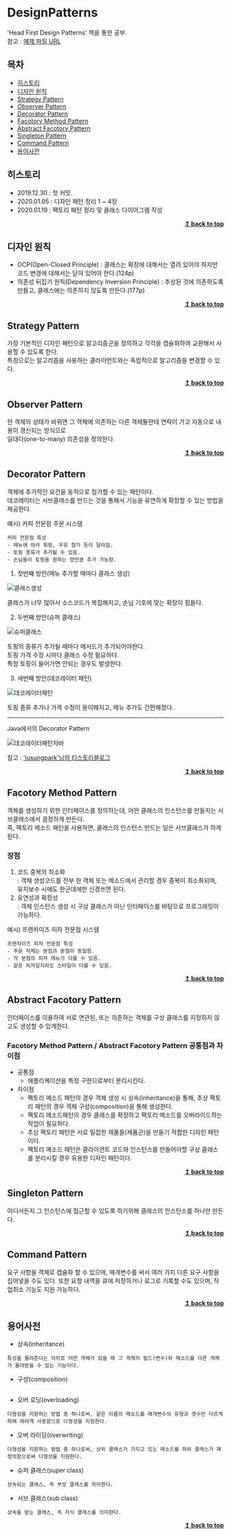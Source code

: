 # DesignPatterns

'Head First Design Patterns' 책을 통한 공부.<br>
참고 : [예제 파일 URL](https://www.wickedlysmart.com/headfirstdesignpatterns)

## 목차
- [히스토리](#히스토리)
- [디자인 원칙](#디자인-원칙)
- [Strategy Pattern](#Strategy-Pattern)
- [Observer Pattern](#Observer-Pattern)
- [Decorator Pattern](#Decorator-Pattern)
- [Facotory Method Pattern](#Facotory-Method-Pattern)
- [Abstract Facotory Pattern](#Abstract-Facotory-Pattern)
- [Singleton Pattern](#Singleton-Pattern)
- [Command Pattern](#Command-Pattern)
- [용어사전](#용어사전)
## 히스토리
- 2019.12.30 : 첫 커밋.
- 2020.01.05 : 디자인 패턴 정리 1 ~ 4장
- 2020.01.19 : 팩토리 패턴 정리 및 클래스 다이어그램 작성

<div align="right"><b><a href="#">↥ back to top</a></b></div>

## 디자인 원칙
- OCP(Open-Closed Principle) : 클래스는 확장에 대해서는 열려 있어야 하지만 코드 변경에 대해서는 닫혀 있어야 한다.(124p)
- 의존성 뒤집기 원칙(Dependency Inversion Principle) : 추상된 것에 의존하도록 만들고, 클래스에는 의존하지 않도록 만든다.(177p)

<div align="right"><b><a href="#">↥ back to top</a></b></div>

## Strategy Pattern
가장 기본적인 디자인 패턴으로 알고리즘군을 정의하고 각각을 캡슐화하여 교환해서 사용할 수 있도록 한다.<br>
특징으로는 알고리즘을 사용하는 클라이언트와는 독립적으로 알고리즘을 변경할 수 있다.<br>

<div align="right"><b><a href="#">↥ back to top</a></b></div>

## Observer Pattern
한 객체의 상태가 바뀌면 그 객체에 의존하는 다른 객체들한테 연락이 가고 자동으로 내용이 갱신되는 방식으로<br>
일대다(one-to-many) 의존성을 정의한다.<br>

<div align="right"><b><a href="#">↥ back to top</a></b></div>

## Decorator Pattern
객체에 추가적인 요건을 동적으로 첨가할 수 있는 패턴이다.<br>
데코레이터는 서브클래스를 만드는 것을 통해서 기능을 유연하게 확장할 수 있는 방법을 제공한다.<br>

예시) 커피 전문점 주문 시스템
```
커피 전문점 특성
- 메뉴에 따라 휘핑, 우유 첨가 등이 달라짐.
- 토핑 종류가 추가될 수 있음.
- 손님들이 토핑을 원하는 양만큼 추가 가능함.
```
1. 첫번째 방안(메뉴 추가할 때마다 클래스 생성)

![클래스생성](WebContent/WEB-INF/assets/img/BadBeverage.jpg "클래스 생성")

클래스가 너무 많아서 소스코드가 복잡해지고, 손님 기호에 맞는 확장이 힘들다.

2. 두번째 방안(슈퍼 클래스)

![슈퍼클래스](WebContent/WEB-INF/assets/img/SuperClassBeverage.jpg "슈퍼클래스")

토핑의 종류가 추가될 때마다 메서드가 추가되어야한다.<br>
토핑 가격 수정 시마다 클래스 수정 필요하다.<br>
특정 토핑이 들어가면 안되는 경우도 발생한다.<br>

3. 세번째 방안(데코레이터 패턴)

![데코레이터패턴](WebContent/WEB-INF/assets/img/DecoratorPattern.jpg "데코레이터 패턴")

토핑 종류 추가나 가격 수정이 용이해지고, 메뉴 추가도 간편해졌다.<br>

---

Java에서의 Decorator Pattern

![데코레이터패턴자바](WebContent/WEB-INF/assets/img/DecoratorPatternByJava.jpg "자바에서 데코레이터 패턴")

참고 : ['jusungpark'님의 티스토리블로그](https://jusungpark.tistory.com)
<div align="right"><b><a href="#">↥ back to top</a></b></div>

## Facotory Method Pattern
객체를 생성하기 위한 인터페이스를 정의하는데, 어떤 클래스의 인스턴스를 만들지는 서브클래스에서 결정하게 만든다.<br>
즉, 팩토리 메소드 패턴을 사용하면, 클래스의 인스턴스 만드는 일은 서브클래스가 하게된다.

### 장점
1. 코드 중복의 최소화<br>
: 객체 생성코드를 전부 한 객체 또는 메소드에서 관리할 경우 중복이 최소화되며, 유지보수 시에도 한군데에만 신경쓰면 된다.
2. 유연성과 확장성<br>
: 객체 인스턴스 생성 시 구상 클래스가 아닌 인터페이스를 바탕으로 프로그래밍이 가능하다.

예시) 프렌차이즈 피자 전문점 시스템
```
프랜차이즈 피자 전문점 특성
- 주문 자체는 본점과 분점이 동일함.
- 각 분점의 피자 메뉴가 다를 수 있음.
- 같은 피자일지라도 스타일이 다를 수 있음.
```

<div align="right"><b><a href="#">↥ back to top</a></b></div>

## Abstract Facotory Pattern
인터페이스를 이용하여 서로 연관된, 또는 의존하는 객체를 구상 클래스를 지정하지 않고도 생성할 수 있게한다.

### Facotory Method Pattern / Abstract Facotory Pattern 공통점과 차이점
- 공통점
	- 애플리케이션을 특정 구현으로부터 분리시킨다.
- 차이점
	- 팩토리 메소드 패턴의 경우 객체 생성 시 상속(inheritance)을 통해, 추상 팩토리 패턴의 경우 객체 구성(composition)을 통해 생성한다.
	- 팩토리 메소드패턴의 경우 클래스를 확장하고 팩토리 메소드를 오버라이드하는 작업이 필요하다.
	- 추상 팩토리 패턴은 서로 밀접한 제품들(제품군)을 만들기 적합한 디자인 패턴이다.
	- 팩토리 메소드 패턴은 클라이언트 코드와 인스턴스를 만들어야할 구상 클래스를 분리시킬 경우 유용한 디자인 패턴이다. 

<div align="right"><b><a href="#">↥ back to top</a></b></div>

## Singleton Pattern
어디서든지 그 인스턴스에 접근할 수 있도록 하기위해 클래스의 인스턴스를 하나만 만든다.  

<div align="right"><b><a href="#">↥ back to top</a></b></div>

## Command Pattern
요구 사항을 객체로 캡슐화 할 수 있으며, 매개변수를 써서 여러 가지 다른 요구 사항을 집어넣을 수도 있다. 또한 요청 내역을 큐에 저장하거나 로그로 기록할 수도 있으며, 작업취소 기능도 지원 가능하다.

<div align="right"><b><a href="#">↥ back to top</a></b></div>

## 용어사전
- 상속(inheritance)
```
특성을 물려준다는 의미로 어떤 객체가 있을 때 그 객체의 필드(변수)와 메소드를 다른 객체가 물려받을 수 있는 기능이다.
```
- 구성(composition)
```
```
- 오버 로딩(overloading)
```
다형성을 지원하는 방법 중 하나로써, 같은 이름의 메소드를 매개변수의 유형과 갯수만 다르게하여 여러개 사용함으로 다형성을 지원한다.
```
- 오버 라이딩(overwriting)
```
다형성을 지원하는 방법 중 하나로써, 상위 클래스가 가지고 있는 메소드를 하위 클래스가 재정의함으로써 다형성을 지원한다.
```
- 슈퍼 클래스(super class)
```
상속되는 클래스, 즉 부모 클래스를 의미한다.
```
- 서브 클래스(sub class)
```
상속을 받는 클래스, 즉 자식 클래스를 의미한다.
```


<div align="right"><b><a href="#">↥ back to top</a></b></div>
